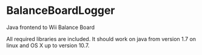 BalanceBoardLogger
==================

Java frontend to Wii Balance Board

All required libraries are included. It should work on java from version 1.7 on linux and OS X up to version 10.7. 
